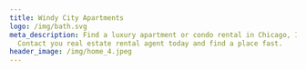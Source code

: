 ```yaml
---
title: Windy City Apartments
logo: /img/bath.svg
meta_description: Find a luxury apartment or condo rental in Chicago, IL.
  Contact you real estate rental agent today and find a place fast.
header_image: /img/home_4.jpeg
---
```

